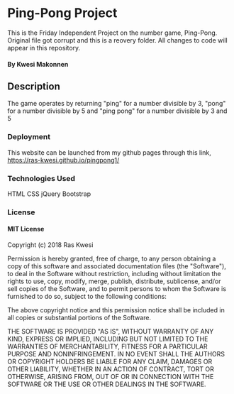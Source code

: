 # Ping-Pong Project
This is the Friday Independent Project on the number game, Ping-Pong. Original file got corrupt and this is a reovery folder. All changes to code will appear in this repository.

#### By Kwesi Makonnen

## Description
The game operates by returning "ping" for a number divisible by 3, "pong" for a number divisible by 5 and "ping pong" for a number divisible by 3 and 5

### Deployment
This website can be launched from my github pages through this link, https://ras-kwesi.github.io/pingpong1/
### Technologies Used
HTML
CSS
jQuery
Bootstrap

### License
#### MIT License

Copyright (c) 2018 Ras Kwesi

Permission is hereby granted, free of charge, to any person obtaining a copy
of this software and associated documentation files (the "Software"), to deal
in the Software without restriction, including without limitation the rights
to use, copy, modify, merge, publish, distribute, sublicense, and/or sell
copies of the Software, and to permit persons to whom the Software is
furnished to do so, subject to the following conditions:

The above copyright notice and this permission notice shall be included in all
copies or substantial portions of the Software.

THE SOFTWARE IS PROVIDED "AS IS", WITHOUT WARRANTY OF ANY KIND, EXPRESS OR
IMPLIED, INCLUDING BUT NOT LIMITED TO THE WARRANTIES OF MERCHANTABILITY,
FITNESS FOR A PARTICULAR PURPOSE AND NONINFRINGEMENT. IN NO EVENT SHALL THE
AUTHORS OR COPYRIGHT HOLDERS BE LIABLE FOR ANY CLAIM, DAMAGES OR OTHER
LIABILITY, WHETHER IN AN ACTION OF CONTRACT, TORT OR OTHERWISE, ARISING FROM,
OUT OF OR IN CONNECTION WITH THE SOFTWARE OR THE USE OR OTHER DEALINGS IN THE
SOFTWARE.
